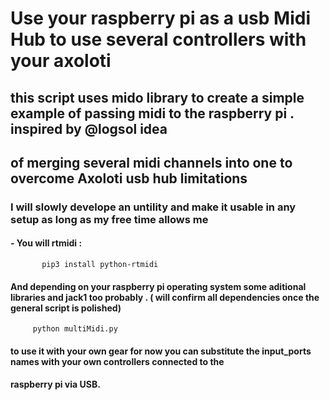 # Use your raspberry pi as a usb Midi Hub to use several controllers with your axoloti

## this script uses mido library to create a simple example of passing midi to the raspberry pi . inspired by @logsol idea
## of merging several midi channels into one to overcome Axoloti usb hub limitations 

### I will slowly develope an untility and make it usable in any setup as long as my free time allows me 
 
#### - You will rtmidi :
           pip3 install python-rtmidi
#### And depending on your raspberry pi operating system some aditional libraries and jack1 too probably . ( will confirm all dependencies once the general script is polished)

         python multiMidi.py
#### to use it with your own gear for now you can substitute the input_ports names with your own controllers connected to the
#### raspberry pi via USB. 
